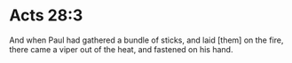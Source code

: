 # Acts 28:3

And when Paul had gathered a bundle of sticks, and laid [them] on the fire, there came a viper out of the heat, and fastened on his hand.